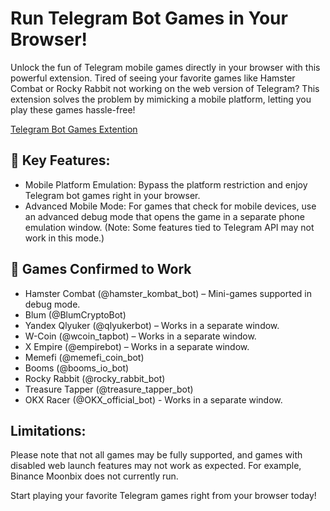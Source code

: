 # Run Telegram Bot Games in Your Browser!

Unlock the fun of Telegram mobile games directly in your browser with this powerful extension. Tired of seeing your favorite games like Hamster Combat or Rocky Rabbit not working on the web version of Telegram? This extension solves the problem by mimicking a mobile platform, letting you play these games hassle-free!

[Telegram Bot Games Extention](https://chromewebstore.google.com/detail/telegram-game-bots-on-the/molgmnfknbgkokicpcolhkbknicelpni?authuser=0&hl=en-GB
)

## 🚀 Key Features:

- Mobile Platform Emulation: Bypass the platform restriction and enjoy Telegram bot games right in your browser.
- Advanced Mobile Mode: For games that check for mobile devices, use an advanced debug mode that opens the game in a separate phone emulation window. (Note: Some features tied to Telegram API may not work in this mode.)

## 🚀 Games Confirmed to Work

- Hamster Combat (@hamster_kombat_bot) – Mini-games supported in debug mode.
- Blum (@BlumCryptoBot)
- Yandex Qlyuker (@qlyukerbot) – Works in a separate window.
- W-Coin (@wcoin_tapbot) – Works in a separate window.
- X Empire (@empirebot) – Works in a separate window.
- Memefi (@memefi_coin_bot)
- Booms (@booms_io_bot)
- Rocky Rabbit (@rocky_rabbit_bot)
- Treasure Tapper (@treasure_tapper_bot)
- OKX Racer (@OKX_official_bot) - Works in a separate window.

## Limitations:

Please note that not all games may be fully supported, and games with disabled web launch features may not work as expected. For example, Binance Moonbix does not currently run.

Start playing your favorite Telegram games right from your browser today!
